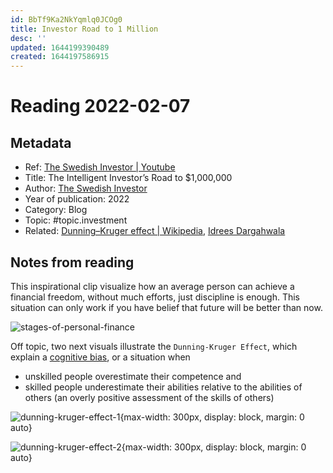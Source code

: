 ```yaml
---
id: BbTf9Ka2NkYqmlq0JCOg0
title: Investor Road to 1 Million
desc: ''
updated: 1644199390489
created: 1644197586915
---
```

# Reading 2022-02-07

## Metadata

- Ref: [The Swedish Investor | Youtube](https://www.youtube.com/watch?v=5Vxjyz9DZ6k)
- Title: The Intelligent Investor’s Road to $1,000,000
- Author: [The Swedish Investor](https://www.youtube.com/channel/UCAeAB8ABXGoGMbXuYPmiu2A)
- Year of publication: 2022
- Category: Blog
- Topic: #topic.investment
- Related: [Dunning–Kruger effect
| Wikipedia](https://en.wikipedia.org/wiki/Dunning–Kruger_effect), [Idrees Dargahwala](https://dev.to/theiyd/the-dunning-kruger-effect-3cj2)

## Notes from reading

This inspirational clip visualize how an average person can achieve a financial freedom, without much efforts, just discipline is enough. This situation can only work if you have belief that future will be better than now.

![stages-of-personal-finance](https://ik.imagekit.io/casa/h7b-dendron/Screenshot_2022-02-07_025657_00vH7BwrBdE.jpg?ik-sdk-version=javascript-1.4.3&updatedAt=1644199067419)

Off topic, two next visuals illustrate the `Dunning-Kruger Effect`, which explain a [cognitive bias](https://en.wikipedia.org/wiki/Cognitive_bias), or a situation when 
- unskilled people overestimate their competence and 
- skilled people underestimate their abilities relative to the abilities of others (an overly positive assessment of the skills of others)

![dunning-kruger-effect-1](https://upload.wikimedia.org/wikipedia/commons/4/46/Dunning%E2%80%93Kruger_Effect_01.svg){max-width: 300px, display: block, margin: 0 auto}

![dunning-kruger-effect-2](https://res.cloudinary.com/practicaldev/image/fetch/s--SCqfG4p1--/c_imagga_scale,f_auto,fl_progressive,h_420,q_auto,w_1000/https://thepracticaldev.s3.amazonaws.com/i/8ns9b0l2ior4j0w42h2q.jpg){max-width: 300px, display: block, margin: 0 auto}

